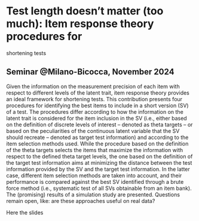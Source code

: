 # Test length doesn’t matter (too much): Item response theory procedures for
shortening tests
## Seminar @Milano-Bicocca, November 2024
 
Given the information on the measurement precision of each item with respect to
different levels of the latent trait, item response theory provides an ideal framework
for shortening tests. This contribution presents four procedures for identifying the
best items to include in a short version (SV) of a test. The procedures differ
according to how the information on the latent trait is considered for the item
inclusion in the SV (i.e., either based on the definition of discrete levels of interest –
denoted as theta targets – or based on the peculiarities of the continuous latent
variable that the SV should recreate – denoted as target test information) and
according to the item selection methods used. While the procedure based on the
definition of the theta targets selects the items that maximize the information with
respect to the defined theta target levels, the one based on the definition of the
target test information aims at minimizing the distance between the test information
provided by the SV and the target test information. In the latter case, different item
selection methods are taken into account, and their performance is compared
against the best SV identified through a brute force method (i.e., systematic test of
all SVs obtainable from an item bank). The (promising) results of a simulation study
are presented. Questions remain open, like: are these approaches useful on real
data?

Here the slides